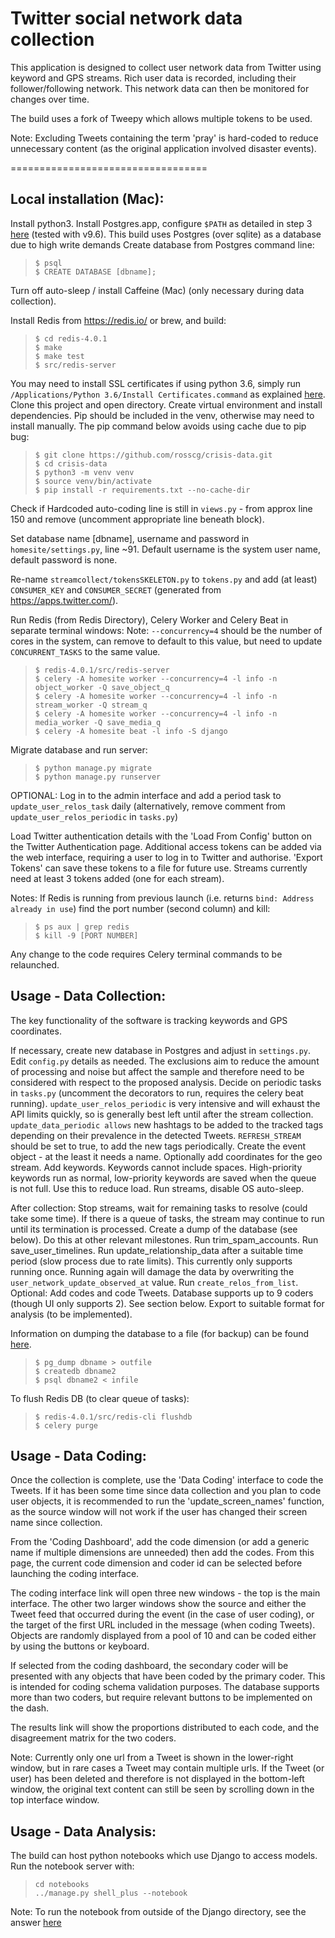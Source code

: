 Twitter social network data collection
==================================

This application is designed to collect user network data from Twitter using keyword and GPS streams. Rich user data is recorded, including their follower/following network. This network data can then be monitored for changes over time.

The build uses a fork of Tweepy which allows multiple tokens to be used.

Note: Excluding Tweets containing the term 'pray' is hard-coded to reduce unnecessary content (as the original application involved disaster events).

==================================

Local installation (Mac):
------------
Install python3.
Install Postgres.app, configure `$PATH` as detailed in step 3 [here](http://postgresapp.com/) (tested with v9.6).
This build uses Postgres (over sqlite) as a database due to high write demands
Create database from Postgres command line:

> ```
> $ psql
> $ CREATE DATABASE [dbname];
> ```

Turn off auto-sleep / install Caffeine (Mac) (only necessary during data collection).

Install Redis from https://redis.io/ or brew, and build:

> ```
> $ cd redis-4.0.1
> $ make
> $ make test
> $ src/redis-server
> ```

You may need to install SSL certificates if using python 3.6, simply run `/Applications/Python 3.6/Install Certificates.command` as explained [here](https://bugs.python.org/issue28150).
Clone this project and open directory. Create virtual environment and install dependencies. Pip should be included in the venv, otherwise may need to install manually. The pip command below avoids using cache due to pip bug:

> ```
> $ git clone https://github.com/rosscg/crisis-data.git
> $ cd crisis-data
> $ python3 -m venv venv
> $ source venv/bin/activate
> $ pip install -r requirements.txt --no-cache-dir
> ```

Check if Hardcoded auto-coding line is still in `views.py` - from approx line 150 and remove (uncomment appropriate line beneath block).

Set database name [dbname], username and password in `homesite/settings.py`, line ~91.
Default username is the system user name, default password is none.

Re-name `streamcollect/tokensSKELETON.py` to `tokens.py` and add (at least) `CONSUMER_KEY` and `CONSUMER_SECRET` (generated from https://apps.twitter.com/).

Run Redis (from Redis Directory), Celery Worker and Celery Beat in separate terminal windows:
Note: `--concurrency=4` should be the number of cores in the system, can remove to default to this value, but need to update `CONCURRENT_TASKS` to the same value.

> ```
> $ redis-4.0.1/src/redis-server
> $ celery -A homesite worker --concurrency=4 -l info -n object_worker -Q save_object_q
> $ celery -A homesite worker --concurrency=4 -l info -n stream_worker -Q stream_q
> $ celery -A homesite worker --concurrency=4 -l info -n media_worker -Q save_media_q
> $ celery -A homesite beat -l info -S django
> ```

Migrate database and run server:
> ```
> $ python manage.py migrate
> $ python manage.py runserver
> ```

  OPTIONAL: Log in to the admin interface and add a period task to `update_user_relos_task` daily (alternatively, remove comment from `update_user_relos_periodic` in `tasks.py`)

Load Twitter authentication details with the 'Load From Config' button on the Twitter Authentication page.
Additional access tokens can be added via the web interface, requiring a user to log in to Twitter and authorise. 'Export Tokens' can save these tokens to a file for future use.
Streams currently need at least 3 tokens added (one for each stream).

Notes:
If Redis is running from previous launch (i.e. returns `bind: Address already in use`) find the port number (second column) and kill:
> ```
> $ ps aux | grep redis
> $ kill -9 [PORT NUMBER]
> ```

Any change to the code requires Celery terminal commands to be relaunched.


Usage - Data Collection:
------------
The key functionality of the software is tracking keywords and GPS coordinates.

If necessary, create new database in Postgres and adjust in `settings.py`.
Edit `config.py` details as needed.
  The exclusions aim to reduce the amount of processing and noise but affect the sample and therefore need to be considered with respect to the proposed analysis.
Decide on periodic tasks in `tasks.py` (uncomment the decorators to run, requires the celery beat running).
  `update_user_relos_periodic` is very intensive and will exhaust the API limits quickly, so is generally best left until after the stream collection.
  `update_data_periodic allows` new hashtags to be added to the tracked tags depending on their prevalence in the detected Tweets. `REFRESH_STREAM` should be set to true, to add the new tags periodically.
Create the event object - at the least it needs a name. Optionally add coordinates for the geo stream.
Add keywords. Keywords cannot include spaces.
High-priority keywords run as normal, low-priority keywords are saved when the queue is not full. Use this to reduce load.
Run streams, disable OS auto-sleep.

After collection:
  Stop streams, wait for remaining tasks to resolve (could take some time). If there is a queue of tasks, the stream may continue to run until its termination is processed.
  Create a dump of the database (see below). Do this at other relevant milestones.
  Run trim_spam_accounts.
  Run save_user_timelines.
  Run update_relationship_data after a suitable time period (slow process due to rate limits). This currently only supports running once. Running again will damage the data by overwriting the `user_network_update_observed_at` value.
  Run `create_relos_from_list`.
  Optional: Add codes and code Tweets. Database supports up to 9 coders (though UI only supports 2). See section below.
  Export to suitable format for analysis (to be implemented).

Information on dumping the database to a file (for backup) can be found [here](https://www.postgresql.org/docs/9.1/static/backup-dump.html).

> ```
> $ pg_dump dbname > outfile
> $ createdb dbname2
> $ psql dbname2 < infile
> ```

To flush Redis DB (to clear queue of tasks):
> ```
> $ redis-4.0.1/src/redis-cli flushdb
> $ celery purge
> ```


Usage - Data Coding:
------------
Once the collection is complete, use the 'Data Coding' interface to code the Tweets. If it has been some time since data collection and you plan to code user objects, it is recommended to run the 'update_screen_names' function, as the source window will not work if the user has changed their screen name since collection.

From the 'Coding Dashboard', add the code dimension (or add a generic name if multiple dimensions are unneeded) then add the codes. From this page, the current code dimension and coder id can be selected before launching the coding interface.

The coding interface link will open three new windows - the top is the main interface. The other two larger windows show the source and either the Tweet feed that occurred during the event (in the case of user coding), or the target of the first URL included in the message (when coding Tweets).
Objects are randomly displayed from a pool of 10 and can be coded either by using the buttons or keyboard.

If selected from the coding dashboard, the secondary coder will be presented with any objects that have been coded by the primary coder. This is intended for coding schema validation purposes. The database supports more than two coders, but require relevant buttons to be implemented on the dash.

The results link will show the proportions distributed to each code, and the disagreement matrix for the two coders.

Note:
  Currently only one url from a Tweet is shown in the lower-right window, but in rare cases a Tweet may contain multiple urls.
  If the Tweet (or user) has been deleted and therefore is not displayed in the bottom-left window, the original text content can still be seen by scrolling down in the top interface window.


Usage - Data Analysis:
------------
The build can host python notebooks which use Django to access models. Run the notebook server with:

> ```
> cd notebooks
> ../manage.py shell_plus --notebook
> ```

Note: To run the notebook from outside of the Django directory, see the answer [here](https://stackoverflow.com/questions/35483328/how-to-setup-jupyter-ipython-notebook-for-django)
